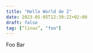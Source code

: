 ```yaml
---
title: "Hello World de 2"
date: 2023-05-05T12:39:22+02:00
draft: false
tag: [“linux”, "foo"]
---
```


Foo Bar

